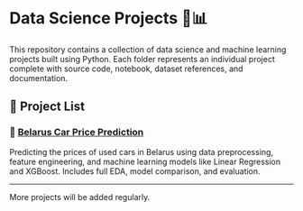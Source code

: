 # Data Science Projects 🧠📊

This repository contains a collection of data science and machine learning projects built using Python. Each folder represents an individual project complete with source code, notebook, dataset references, and documentation.

## 📁 Project List

### 🔹 [Belarus Car Price Prediction](./belarus-car-price-prediction)
Predicting the prices of used cars in Belarus using data preprocessing, feature engineering, and machine learning models like Linear Regression and XGBoost. Includes full EDA, model comparison, and evaluation.

---

More projects will be added regularly.
